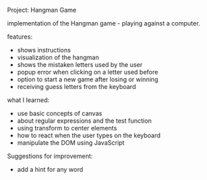 Project: Hangman Game

implementation of the Hangman game - playing against a computer.

features:
- shows instructions
- visualization of the hangman
- shows the mistaken letters used by the user
- popup error when clicking on a letter used before
- option to start a new game after losing or winning
- receiving guess letters from the keyboard

what I learned:
- use basic concepts of canvas
- about regular expressions and the test function
- using transform to center elements
- how to react when the user types on the keyboard
- manipulate the DOM using JavaScript

Suggestions for improvement:
- add a hint for any word
